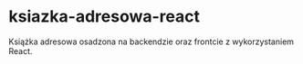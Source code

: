 # ksiazka-adresowa-react
Książka adresowa osadzona na backendzie oraz frontcie z wykorzystaniem React.
